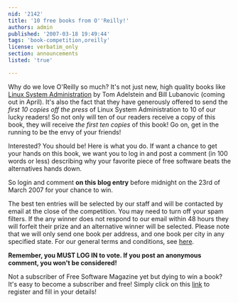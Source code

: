 ```yaml
---
nid: '2142'
title: '10 free books from O''Reilly!'
authors: admin
published: '2007-03-18 19:49:44'
tags: 'book-competition,oreilly'
license: verbatim_only
section: announcements
listed: 'true'

---
```

Why do we love O'Reilly so much? It's not just new, high quality books like [Linux System Administration](http://www.oreilly.com/catalog/9780596009526/)  by Tom Adelstein and Bill Lubanovic (coming out in April). It's also the fact that they have generously offered to send the _first 10 copies off the press_ of Linux System Administration to 10 of our lucky readers! So not only will ten of our readers receive a copy of this book, they will receive _the first ten copies_ of this book! Go on, get in the running to be the envy of your friends!

Interested? You should be! Here is what you do. If want a chance to get your hands on this book, we want you to log in and post a comment (in 100 words or less) describing why your favorite piece of free software beats the alternatives hands down.

So login and comment **on this blog entry** before midnight on the 23rd of March 2007 for your chance to win.

The best ten entries will be selected by our staff and will be contacted by email at the close of the competition. You may need to turn off your spam filters. If the any winner does not respond to our email within 48 hours they will forfeit their prize and an alternative winner will be selected. Please note that we will only send one book per address, and one book per city in any specified state. For our general terms and conditions, see [here](http://www.freesoftwaremagazine.com/terms_and_conditions).

**Remember, you MUST LOG IN to vote. If you post an anonymous comment, you won't be considered!**

Not a subscriber of Free Software Magazine yet but dying to win a book? It's easy to become a subscriber and free! Simply click on this [link](http://www.freesoftwaremagazine.com/user/register) to register and fill in your details!

